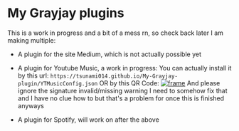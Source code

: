 # My Grayjay plugins
 This is a work in progress and a bit of a mess rn, so check back later
 I am making multiple:
 - A plugin for the site Medium, which is not actually possible yet
 - A plugin for Youtube Music, a work in progress: You can actually install it by this url: `https://tsunami014.github.io/My-Grayjay-plugin/YTMusicConfig.json` OR by this QR Code: [![frame](https://github.com/Tsunami014/My-Grayjay-plugin/assets/96847801/f25b6d8e-0122-480b-a369-af0e073c9b46)]() And please ignore the signature invalid/missing warning I need to somehow fix that and I have no clue how to but that's a problem for once this is finished anyways

 - A plugin for Spotify, will work on after the above
